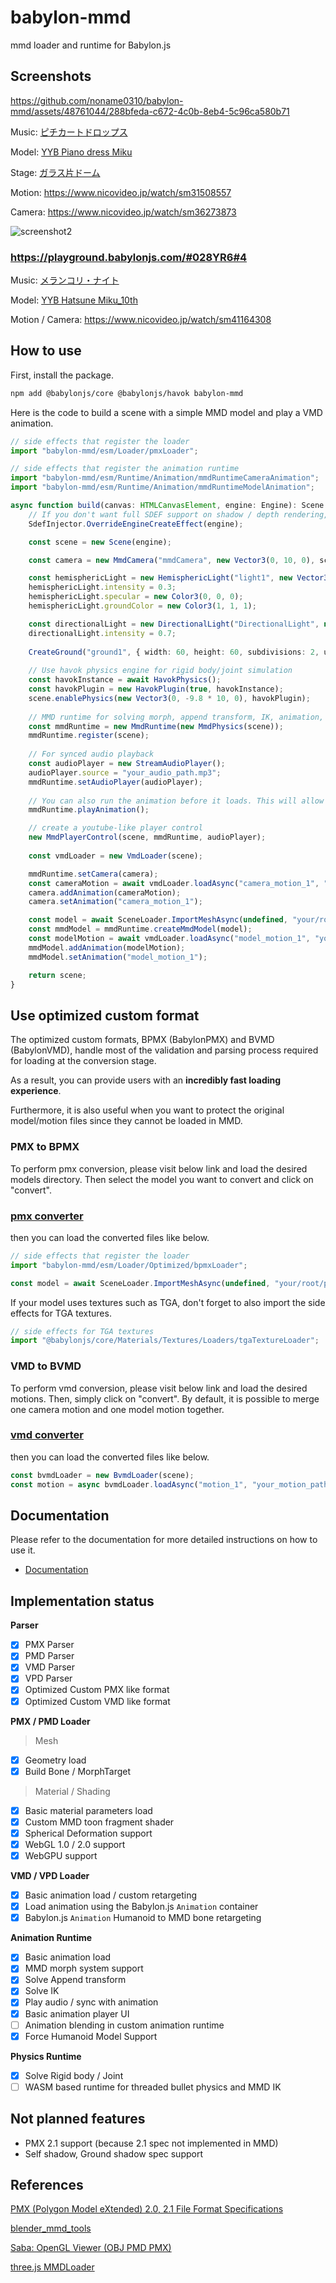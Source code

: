 # babylon-mmd

mmd loader and runtime for Babylon.js

## Screenshots

https://github.com/noname0310/babylon-mmd/assets/48761044/288bfeda-c672-4c0b-8eb4-5c96ca580b71

Music: [ピチカートドロップス](https://youtu.be/eYKAwm-sZ-o)

Model: [YYB Piano dress Miku](https://www.deviantart.com/mamiya-mmd/art/YYB-Piano-dress-Miku-and-Rin-Models-Download-831030256)

Stage: [ガラス片ドーム](http://nebusokummd.blog.shinobi.jp/)

Motion: https://www.nicovideo.jp/watch/sm31508557

Camera: https://www.nicovideo.jp/watch/sm36273873

![screenshot2](./docs/static/img/fig2.png)

### https://playground.babylonjs.com/#028YR6#4

Music: [メランコリ・ナイト](https://youtu.be/y__uZETTuL8)

Model: [YYB Hatsune Miku_10th](https://www.deviantart.com/sanmuyyb/art/YYB-Hatsune-Miku-10th-DL-702119716)

Motion / Camera: https://www.nicovideo.jp/watch/sm41164308

## How to use

First, install the package.
```bash
npm add @babylonjs/core @babylonjs/havok babylon-mmd
```

Here is the code to build a scene with a simple MMD model and play a VMD animation.
```typescript
// side effects that register the loader
import "babylon-mmd/esm/Loader/pmxLoader";

// side effects that register the animation runtime
import "babylon-mmd/esm/Runtime/Animation/mmdRuntimeCameraAnimation";
import "babylon-mmd/esm/Runtime/Animation/mmdRuntimeModelAnimation";

async function build(canvas: HTMLCanvasElement, engine: Engine): Scene {
    // If you don't want full SDEF support on shadow / depth rendering, you can comment out this line as well. While using SDEF can provide similar results to MMD, it comes with a higher cost.
    SdefInjector.OverrideEngineCreateEffect(engine);

    const scene = new Scene(engine);

    const camera = new MmdCamera("mmdCamera", new Vector3(0, 10, 0), scene);

    const hemisphericLight = new HemisphericLight("light1", new Vector3(0, 1, 0), scene);
    hemisphericLight.intensity = 0.3;
    hemisphericLight.specular = new Color3(0, 0, 0);
    hemisphericLight.groundColor = new Color3(1, 1, 1);

    const directionalLight = new DirectionalLight("DirectionalLight", new Vector3(0.5, -1, 1), scene);
    directionalLight.intensity = 0.7;
    
    CreateGround("ground1", { width: 60, height: 60, subdivisions: 2, updatable: false }, scene);
    
    // Use havok physics engine for rigid body/joint simulation
    const havokInstance = await HavokPhysics();
    const havokPlugin = new HavokPlugin(true, havokInstance);
    scene.enablePhysics(new Vector3(0, -9.8 * 10, 0), havokPlugin);
    
    // MMD runtime for solving morph, append transform, IK, animation, physics
    const mmdRuntime = new MmdRuntime(new MmdPhysics(scene));
    mmdRuntime.register(scene);
    
    // For synced audio playback
    const audioPlayer = new StreamAudioPlayer();
    audioPlayer.source = "your_audio_path.mp3";
    mmdRuntime.setAudioPlayer(audioPlayer);
    
    // You can also run the animation before it loads. This will allow the audio to run first.
    mmdRuntime.playAnimation();

    // create a youtube-like player control
    new MmdPlayerControl(scene, mmdRuntime, audioPlayer);
    
    const vmdLoader = new VmdLoader(scene);

    mmdRuntime.setCamera(camera);
    const cameraMotion = await vmdLoader.loadAsync("camera_motion_1", "your_camera_motion_path.vmd");
    camera.addAnimation(cameraMotion);
    camera.setAnimation("camera_motion_1");

    const model = await SceneLoader.ImportMeshAsync(undefined, "your/root/path/", "your_file_name.pmx", scene).then((result) => result.meshes[0]);
    const mmdModel = mmdRuntime.createMmdModel(model);
    const modelMotion = await vmdLoader.loadAsync("model_motion_1", "your_model_motion_path.vmd");
    mmdModel.addAnimation(modelMotion);
    mmdModel.setAnimation("model_motion_1");

    return scene;
}
```

## Use optimized custom format

The optimized custom formats, BPMX (BabylonPMX) and BVMD (BabylonVMD), handle most of the validation and parsing process required for loading at the conversion stage.

As a result, you can provide users with an **incredibly fast loading experience**.

Furthermore, it is also useful when you want to protect the original model/motion files since they cannot be loaded in MMD.

### PMX to BPMX

To perform pmx conversion, please visit below link and load the desired models directory. Then select the model you want to convert and click on "convert".

### [pmx converter](https://noname0310.github.io/babylon-mmd/pmx_converter)

then you can load the converted files like below.

```typescript
// side effects that register the loader
import "babylon-mmd/esm/Loader/Optimized/bpmxLoader";

const model = await SceneLoader.ImportMeshAsync(undefined, "your/root/path/", "your_file_name.bpmx", scene).then((result) => result.meshes[0]);
```

If your model uses textures such as TGA, don't forget to also import the side effects for TGA textures.

```typescript
// side effects for TGA textures
import "@babylonjs/core/Materials/Textures/Loaders/tgaTextureLoader";
```

### VMD to BVMD

To perform vmd conversion, please visit below link and load the desired motions. Then, simply click on "convert". By default, it is possible to merge one camera motion and one model motion together.

### [vmd converter](https://noname0310.github.io/babylon-mmd/vmd_converter)

then you can load the converted files like below.

```typescript
const bvmdLoader = new BvmdLoader(scene);
const motion = async bvmdLoader.loadAsync("motion_1", "your_motion_path.bvmd");
```

## Documentation

Please refer to the documentation for more detailed instructions on how to use it.

- [Documentation](https://noname0310.github.io/babylon-mmd/)

## Implementation status

**Parser**

- [x] PMX Parser
- [x] PMD Parser
- [x] VMD Parser
- [x] VPD Parser
- [x] Optimized Custom PMX like format
- [x] Optimized Custom VMD like format

**PMX / PMD Loader**

> Mesh
- [x] Geometry load
- [x] Build Bone / MorphTarget

> Material / Shading
- [x] Basic material parameters load
- [x] Custom MMD toon fragment shader
- [x] Spherical Deformation support
- [x] WebGL 1.0 / 2.0 support
- [x] WebGPU support

**VMD / VPD Loader**

- [x] Basic animation load / custom retargeting
- [x] Load animation using the Babylon.js `Animation` container
- [x] Babylon.js `Animation` Humanoid to MMD bone retargeting

**Animation Runtime**

- [x] Basic animation load
- [x] MMD morph system support
- [x] Solve Append transform
- [x] Solve IK
- [x] Play audio / sync with animation
- [x] Basic animation player UI
- [ ] Animation blending in custom animation runtime
- [x] Force Humanoid Model Support

**Physics Runtime**

- [x] Solve Rigid body / Joint
- [ ] WASM based runtime for threaded bullet physics and MMD IK

## Not planned features

- PMX 2.1 support (because 2.1 spec not implemented in MMD)
- Self shadow, Ground shadow spec support

## References

[PMX (Polygon Model eXtended) 2.0, 2.1 File Format Specifications](https://gist.github.com/felixjones/f8a06bd48f9da9a4539f)

[blender_mmd_tools](https://github.com/powroupi/blender_mmd_tools)

[Saba: OpenGL Viewer (OBJ PMD PMX)](https://github.com/benikabocha/saba)

[three.js MMDLoader](https://threejs.org/docs/#examples/en/loaders/MMDLoader)
